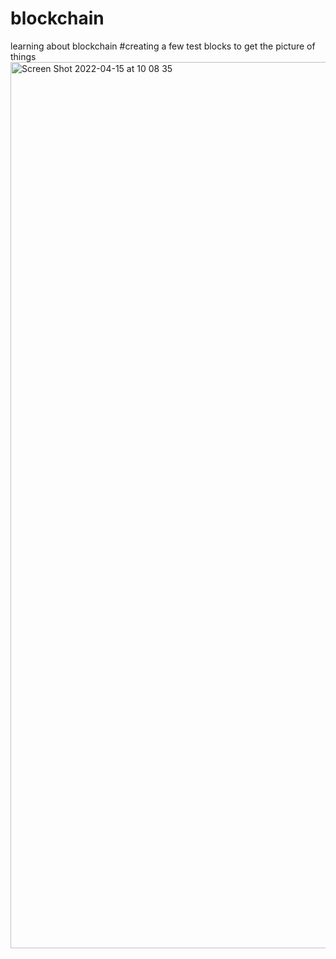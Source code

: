 # blockchain
learning about blockchain 
#creating a few test blocks to get the picture of things
<img width="1418" alt="Screen Shot 2022-04-15 at 10 08 35" src="https://user-images.githubusercontent.com/37848207/163749954-439485f5-d5b7-4600-81e7-e16e5d8eca0c.png">
